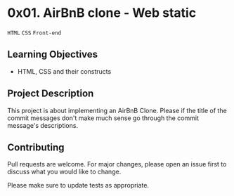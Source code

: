 # 0x01. AirBnB clone - Web static
``HTML`` ``CSS`` ``Front-end``

## Learning Objectives

- HTML, CSS and their constructs

## Project Description

This project is about implementing an AirBnB Clone.
Please if the title of the commit messages don't make much sense go through the commit message's descriptions.

## Contributing
Pull requests are welcome. For major changes, please open an issue first to discuss what you would like to change.

Please make sure to update tests as appropriate.
